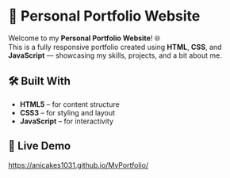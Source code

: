 # 💼 Personal Portfolio Website

Welcome to my **Personal Portfolio Website**! 🌐  
This is a fully responsive portfolio created using **HTML**, **CSS**, and **JavaScript** — showcasing my skills, projects, and a bit about me.

## 🛠 Built With

- **HTML5** – for content structure  
- **CSS3** – for styling and layout  
- **JavaScript** – for interactivity

## 🔗 Live Demo
https://anicakes1031.github.io/MyPortfolio/
